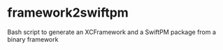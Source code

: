# framework2swiftpm
Bash script to generate an XCFramework and a SwiftPM package from a binary framework
